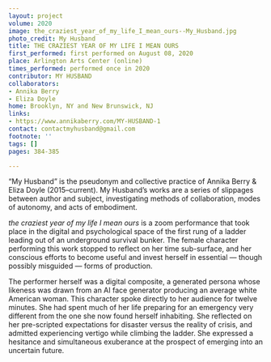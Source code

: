 ```yaml
---
layout: project
volume: 2020
image: the_craziest_year_of_my_life_I_mean_ours--My_Husband.jpg
photo_credit: My Husband
title: THE CRAZIEST YEAR OF MY LIFE I MEAN OURS
first_performed: first performed on August 08, 2020
place: Arlington Arts Center (online)
times_performed: performed once in 2020
contributor: MY HUSBAND
collaborators:
- Annika Berry
- Eliza Doyle
home: Brooklyn, NY and New Brunswick, NJ
links:
- https://www.annikaberry.com/MY-HUSBAND-1
contact: contactmyhusband@gmail.com
footnote: ''
tags: []
pages: 384-385

---
```


“My Husband” is the pseudonym and collective practice of Annika Berry & Eliza Doyle (2015–current). My Husband’s works are a series of slippages between author and subject, investigating methods of collaboration, modes of autonomy, and acts of embodiment. 

*the craziest year of my life I mean ours* is a zoom performance that took place in the digital and psychological space of the first rung of a ladder leading out of an underground survival bunker. The female character performing this work stopped to reflect on her time sub-surface, and her conscious efforts to become useful and invest herself in essential — though possibly misguided — forms of production. 

The performer herself was a digital composite, a generated persona whose likeness was drawn from an AI face generator producing an average white American woman. This character spoke directly to her audience for twelve minutes. She had spent much of her life preparing for an emergency very different from the one she now found herself inhabiting. She reflected on her pre-scripted expectations for disaster versus the reality of crisis, and admitted experiencing vertigo while climbing the ladder. She expressed a hesitance and simultaneous exuberance at the prospect of emerging into an uncertain future.
